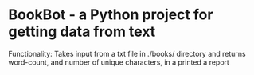 # BookBot - a Python project for getting data from text

Functionality:
Takes input from a txt file in ./books/ directory and returns word-count, and number of unique characters, in a printed a report
